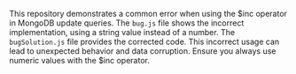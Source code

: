 This repository demonstrates a common error when using the $inc operator in MongoDB update queries.  The `bug.js` file shows the incorrect implementation, using a string value instead of a number.  The `bugSolution.js` file provides the corrected code.  This incorrect usage can lead to unexpected behavior and data corruption.  Ensure you always use numeric values with the $inc operator.